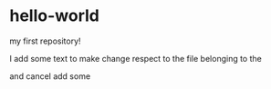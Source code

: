 # hello-world
my first repository!

I add some text to make change respect to the file belonging to the 

and cancel add some
